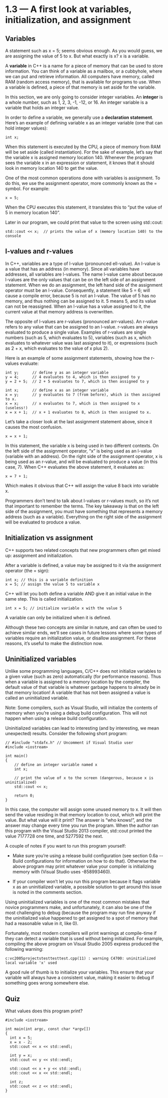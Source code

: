 # 1.3 — A first look at variables, initialization, and assignment

## Variables

A statement such as x = 5; seems obvious enough. As you would guess, we are assigning the value of 5 to x. But what exactly is x? x is a variable.

A **variable** in C++ is a name for a piece of memory that can be used to store information. You can think of a variable as a mailbox, or a cubbyhole, where we can put and retrieve information. All computers have memory, called RAM (random access memory), that is available for programs to use. When a variable is defined, a piece of that memory is set aside for the variable.

In this section, we are only going to consider integer variables. An **integer** is a whole number, such as 1, 2, 3, -1, -12, or 16. An integer variable is a variable that holds an integer value.

In order to define a variable, we generally use a **declaration statement**. Here’s an example of defining variable x as an integer variable (one that can hold integer values):

```
int x;
```

When this statement is executed by the CPU, a piece of memory from RAM will be set aside (called instantiation). For the sake of example, let’s say that the variable x is assigned memory location 140. Whenever the program sees the variable x in an expression or statement, it knows that it should look in memory location 140 to get the value.

One of the most common operations done with variables is assignment. To do this, we use the assignment operator, more commonly known as the = symbol. For example:

```
x = 5;
```

When the CPU executes this statement, it translates this to “put the value of 5 in memory location 140”.

Later in our program, we could print that value to the screen using std::cout:

```
std::cout << x;  // prints the value of x (memory location 140) to the console
```

## l-values and r-values

In C++, variables are a type of l-value (pronounced ell-value). An l-value is a value that has an address (in memory). Since all variables have addresses, all variables are l-values. The name l-value came about because l-values are the only values that can be on the left side of an assignment statement. When we do an assignment, the left hand side of the assignment operator must be an l-value. Consequently, a statement like 5 = 6; will cause a compile error, because 5 is not an l-value. The value of 5 has no memory, and thus nothing can be assigned to it. 5 means 5, and its value can not be reassigned. When an l-value has a value assigned to it, the current value at that memory address is overwritten.

The opposite of l-values are r-values (pronounced arr-values). An r-value refers to any value that can be assigned to an l-value. r-values are always evaluated to produce a single value. Examples of r-values are single numbers (such as 5, which evaluates to 5), variables (such as x, which evaluates to whatever value was last assigned to it), or expressions (such as 2 + x, which evaluates to the value of x plus 2).

Here is an example of some assignment statements, showing how the r-values evaluate:

```
int y;      // define y as an integer variable
y = 4;      // 4 evaluates to 4, which is then assigned to y
y = 2 + 5;  // 2 + 5 evaluates to 7, which is then assigned to y

int x;      // define x as an integer variable
x = y;      // y evaluates to 7 (from before), which is then assigned to x.
x = x;      // x evaluates to 7, which is then assigned to x (useless!)
x = x + 1;  // x + 1 evaluates to 8, which is then assigned to x.
```

Let’s take a closer look at the last assignment statement above, since it causes the most confusion.

```
x = x + 1;
```

In this statement, the variable x is being used in two different contexts. On the left side of the assignment operator, “x” is being used as an l-value (variable with an address). On the right side of the assignment operator, x is being used as an r-value, and will be evaluated to produce a value (in this case, 7). When C++ evaluates the above statement, it evaluates as:

```
x = 7 + 1;
```

Which makes it obvious that C++ will assign the value 8 back into variable x.

Programmers don’t tend to talk about l-values or r-values much, so it’s not that important to remember the terms. The key takeaway is that on the left side of the assignment, you must have something that represents a memory address (such as a variable). Everything on the right side of the assignment will be evaluated to produce a value.

## Initialization vs assignment

C++ supports two related concepts that new programmers often get mixed up: assignment and initialization.

After a variable is defined, a value may be assigned to it via the assignment operator (the = sign):

```
int x; // this is a variable definition
x = 5; // assign the value 5 to variable x
```


C++ will let you both define a variable AND give it an initial value in the same step. This is called initialization.

```
int x = 5; // initialize variable x with the value 5
```

A variable can only be initialized when it is defined.

Although these two concepts are similar in nature, and can often be used to achieve similar ends, we’ll see cases in future lessons where some types of variables require an initialization value, or disallow assignment. For these reasons, it’s useful to make the distinction now.


## Uninitialized variables

Unlike some programming languages, C/C++ does not initialize variables to a given value (such as zero) automatically (for performance reasons). Thus when a variable is assigned to a memory location by the compiler, the default value of that variable is whatever garbage happens to already be in that memory location! A variable that has not been assigned a value is called an uninitialized variable.

Note: Some compilers, such as Visual Studio, will initialize the contents of memory when you’re using a debug build configuration. This will not happen when using a release build configuration.

Uninitialized variables can lead to interesting (and by interesting, we mean unexpected) results. Consider the following short program:

```
// #include "stdafx.h" // Uncomment if Visual Studio user
#include <iostream>

int main()
{
    // define an integer variable named x
    int x;

    // print the value of x to the screen (dangerous, because x is uninitialized)
    std::cout << x;

    return 0;
}
```

In this case, the computer will assign some unused memory to x. It will then send the value residing in that memory location to cout, which will print the value. But what value will it print? The answer is “who knows!”, and the answer may change every time you run the program. When the author ran this program with the Visual Studio 2013 compiler, std::cout printed the value 7177728 one time, and 5277592 the next.

A couple of notes if you want to run this program yourself:

- Make sure you’re using a release build configuration (see section 0.6a -- Build configurations for information on how to do that). Otherwise the above program may print whatever value your compiler is initializing memory with (Visual Studio uses -858993460).

- If your compiler won’t let you run this program because it flags variable x as an uninitialized variable, a possible solution to get around this issue is noted in the comments section.

Using uninitialized variables is one of the most common mistakes that novice programmers make, and unfortunately, it can also be one of the most challenging to debug (because the program may run fine anyway if the uninitialized value happened to get assigned to a spot of memory that had a reasonable value in it, like 0).

Fortunately, most modern compilers will print warnings at compile-time if they can detect a variable that is used without being initialized. For example, compiling the above program on Visual Studio 2005 express produced the following warning:

```
c:vc2005projectstesttesttest.cpp(11) : warning C4700: uninitialized local variable 'x' used
```

A good rule of thumb is to initialize your variables. This ensure that your variable will always have a consistent value, making it easier to debug if something goes wrong somewhere else.

## Quiz

What values does this program print?

```
#include <iostream>

int main(int argc, const char *argv[])
{
  int x = 5;
  x = x - 2;
  std::cout << x << std::endl;

  int y = x;
  std::cout << y << std::endl;

  std::cout << x + y << std::endl;
  std::cout << x << std::endl;

  int z;
  std::cout << z << std::endl;
}
```
